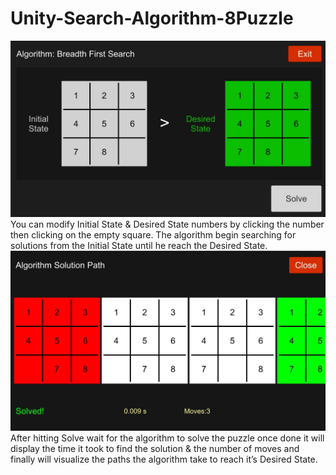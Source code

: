 # Unity-Search-Algorithm-8Puzzle

![Main](docs/main.jpg)
You can modify Initial State & Desired State numbers by clicking the number then clicking on the empty square.
The algorithm begin searching for solutions from the Initial State until he reach the Desired State.
![Solved](docs/solved.jpg)
After hitting Solve wait for the algorithm to solve the puzzle once done it will display the time it took to find the solution & the number of moves and finally will visualize the paths the algorithm take to reach it’s Desired State.
